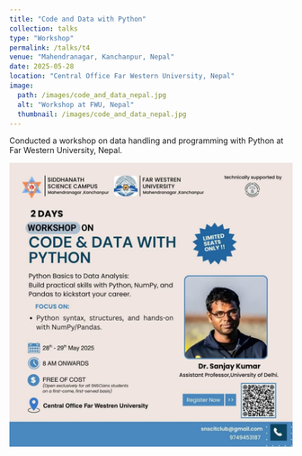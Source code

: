 ```yaml
---
title: "Code and Data with Python"
collection: talks
type: "Workshop"
permalink: /talks/t4
venue: "Mahendranagar, Kanchanpur, Nepal"
date: 2025-05-28
location: "Central Office Far Western University, Nepal"
image:
  path: /images/code_and_data_nepal.jpg
  alt: "Workshop at FWU, Nepal"
  thumbnail: /images/code_and_data_nepal.jpg
---
```


Conducted a workshop on data handling and programming with Python at Far Western University, Nepal.

<img src="/images/code_and_data_nepal.jpg" alt="Workshop at FWU, Nepal" width="600px">
